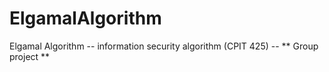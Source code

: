 # ElgamalAlgorithm
Elgamal Algorithm -- information security algorithm (CPIT 425)  --  ** Group project **
